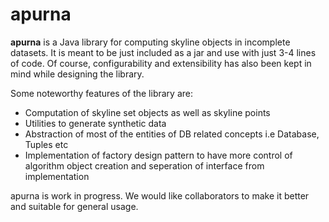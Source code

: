 # apurna

**apurna** is a Java library for computing skyline objects in incomplete datasets. It is meant to be just included as a jar and use with just 3-4 lines of code. Of course, configurability and extensibility has also been kept in mind while designing the library.

Some noteworthy features of the library are:
* Computation of skyline set objects as well as skyline points
* Utilities to generate synthetic data
* Abstraction of most of the entities of DB related concepts i.e Database, Tuples etc
* Implementation of factory design pattern to have more control of algorithm object creation and seperation of interface from implementation

apurna is work in progress. We would like collaborators to make it better and suitable for general usage.
